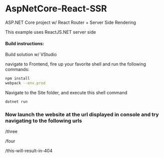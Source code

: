 # AspNetCore-React-SSR
ASP.NET Core project w/ React Router + Server Side Rendering

This example uses ReactJS.NET server side


#### Build instructions:

Build solution w/ VStudio

navigate to Frontend, fire up your favorite shell and run the following commands:

```bash
npm install
webpack --env.prod
```

Navigate to the Site folder, and execute this shell command
```bash
dotnet run
```

### Now launch the website at the url displayed in console and try navigating to the following urls

/three

/four

/this-will-result-in-404
